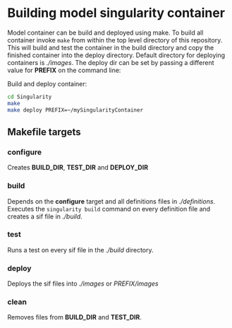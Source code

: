# Building model singularity container

Model container can be build and deployed using make. To build all container invoke ```make``` from within the top level directory of this repository. This will build and test the container in the build directory and copy the finished container into the deploy directory. Default directory for deploying containers is *./images*. The deploy dir can be set by passing a different value for **PREFIX**  on the command line:

Build and deploy container:

```bash
cd Singularity
make
make deploy PREFIX=~/mySingularityContainer
```


## Makefile targets

### configure ###

Creates **BUILD_DIR**, **TEST_DIR** and **DEPLOY_DIR**

### build ###

Depends on the **configure** target and all definitions files in *./definitions*. Executes the `singularity build` command on every definition file and creates a sif file in *./build*.

### test ###

Runs a test on every sif file in the *./build* directory. 

### deploy ###

Deploys the sif files into *./images* or *PREFIX/images*

### clean ###

Removes files from **BUILD_DIR** and **TEST_DIR**.

